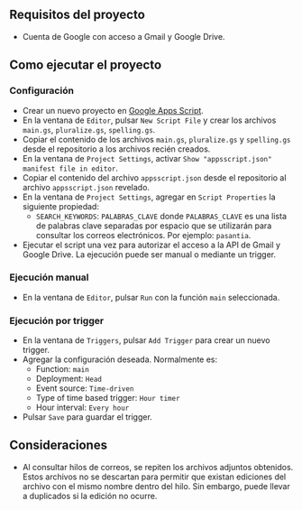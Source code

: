 ## Requisitos del proyecto
- Cuenta de Google con acceso a Gmail y Google Drive.

## Como ejecutar el proyecto

### Configuración
- Crear un nuevo proyecto en [Google Apps Script](script.google.com).
- En la ventana de `Editor`, pulsar `New Script File` y crear los archivos `main.gs`, `pluralize.gs`, `spelling.gs`.
- Copiar el contenido de los archivos `main.gs`, `pluralize.gs` y `spelling.gs` desde el repositorio a los archivos recién creados.
- En la ventana de `Project Settings`, activar `Show "appsscript.json" manifest file in editor`.
- Copiar el contenido del archivo `appsscript.json` desde el repositorio al archivo `appsscript.json` revelado.
- En la ventana de `Project Settings`, agregar en `Script Properties` la siguiente propiedad:
  - `SEARCH_KEYWORDS`: `PALABRAS_CLAVE` donde `PALABRAS_CLAVE` es una lista de palabras clave separadas por espacio que se utilizarán para consultar los correos electrónicos. Por ejemplo: `pasantia`.
- Ejecutar el script una vez para autorizar el acceso a la API de Gmail y Google Drive. La ejecución puede ser manual o mediante un trigger.

### Ejecución manual
- En la ventana de `Editor`, pulsar `Run` con la función `main` seleccionada.

### Ejecución por trigger
- En la ventana de `Triggers`, pulsar `Add Trigger` para crear un nuevo trigger.
- Agregar la configuración deseada. Normalmente es:
  - Function: `main`
  - Deployment: `Head`
  - Event source: `Time-driven`
  - Type of time based trigger: `Hour timer`
  - Hour interval: `Every hour`
- Pulsar `Save` para guardar el trigger.

## Consideraciones
- Al consultar hilos de correos, se repiten los archivos adjuntos obtenidos. Estos archivos no se descartan para permitir que existan ediciones del archivo con el mismo nombre dentro del hilo. Sin embargo, puede llevar a duplicados si la edición no ocurre.